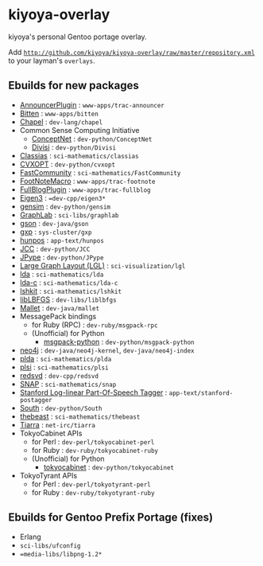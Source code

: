 # kiyoya-overlay

kiyoya's personal Gentoo portage overlay.

Add <code>http://github.com/kiyoya/kiyoya-overlay/raw/master/repository.xml</code> to your layman's <code>overlays</code>.

## Ebuilds for new packages

* [AnnouncerPlugin](http://trac-hacks.org/wiki/AnnouncerPlugin) : <code>www-apps/trac-announcer</code>
* [Bitten](http://bitten.edgewall.org/) : <code>www-apps/bitten</code>
* [Chapel](http://chapel.cray.com) : <code>dev-lang/chapel</code>
* Common Sense Computing Initiative
	* [ConceptNet](http://csc.media.mit.edu/conceptnet) : <code>dev-python/ConceptNet</code>
	* [Divisi](http://csc.media.mit.edu/divisi) : <code>dev-python/Divisi</code>
* [Classias](http://www.chokkan.org/software/classias/) : <code>sci-mathematics/classias</code>
* [CVXOPT](http://abel.ee.ucla.edu/cvxopt/) : <code>dev-python/cvxopt</code>
* [FastCommunity](http://www.cs.unm.edu/~aaron/research/fastmodularity.htm) : <code>sci-mathematics/FastCommunity</code>
* [FootNoteMacro](http://trac-hacks.org/wiki/FootNoteMacro) : <code>www-apps/trac-footnote</code>
* [FullBlogPlugin](http://trac-hacks.org/wiki/FullBlogPlugin) : <code>www-apps/trac-fullblog</code>
* [Eigen3](http://eigen.tuxfamily.org/) : <code>=dev-cpp/eigen3*</code>
* [gensim](http://nlp.fi.muni.cz/projekty/gensim/) : <code>dev-python/gensim</code>
* [GraphLab](http://www.graphlab.ml.cmu.edu/) : <code>sci-libs/graphlab</code>
* [gson](http://code.google.com/p/google-gson/) : <code>dev-java/gson</code>
* [gxp](http://www.logos.t.u-tokyo.ac.jp/gxp/) : <code>sys-cluster/gxp</code>
* [hunpos](http://code.google.com/p/hunpos/) : <code>app-text/hunpos</code>
* [JCC](http://pypi.python.org/pypi/JCC/) : <code>dev-python/JCC</code>
* [JPype](http://jpype.sourceforge.net/) : <code>dev-python/JPype</code>
* [Large Graph Layout (LGL)](http://lgl.sourceforge.net/) : <code>sci-visualization/lgl</code>
* [lda](http://chasen.org/~daiti-m/dist/lda/) : <code>sci-mathematics/lda</code>
* [lda-c](http://www.cs.princeton.edu/~blei/lda-c/) : <code>sci-mathematics/lda-c</code>
* [lshkit](http://lshkit.sourceforge.net/) : <code>sci-mathematics/lshkit</code>
* [libLBFGS](http://www.chokkan.org/software/liblbfgs/) : <code>dev-libs/liblbfgs</code>
* [Mallet](http://mallet.cs.umass.edu/) : <code>dev-java/mallet</code>
* MessagePack bindings
	* for Ruby (RPC) : <code>dev-ruby/msgpack-rpc</code>
	* (Unofficial) for Python
		* [msgpack-python](http://pypi.python.org/pypi/msgpack-python) : <code>dev-python/msgpack-python</code>
* [neo4j](http://neo4j.org) : <code>dev-java/neo4j-kernel</code>, <code>dev-java/neo4j-index</code>
* [plda](http://code.google.com/p/plda/) : <code>sci-mathematics/plda</code>
* [plsi](http://chasen.org/~taku/software/plsi/) : <code>sci-mathematics/plsi</code>
* [redsvd](http://code.google.com/p/redsvd/) : <code>dev-cpp/redsvd</code>
* [SNAP](http://snap-graph.sourceforge.net/) : <code>sci-mathematics/snap</code>
* [Stanford Log-linear Part-Of-Speech Tagger](http://nlp.stanford.edu/software/tagger.shtml) : <code>app-text/stanford-postagger</code>
* [South](http://pypi.python.org/pypi/South) : <code>dev-python/South</code>
* [thebeast](http://code.google.com/p/thebeast/) : <code>sci-mathematics/thebeast</code>
* [Tiarra](http://www.clovery.jp/tiarra/) : <code>net-irc/tiarra</code>
* TokyoCabinet APIs
	* for Perl : <code>dev-perl/tokyocabinet-perl</code>
	* for Ruby : <code>dev-ruby/tokyocabinet-ruby</code>
	* (Unofficial) for Python
		* [tokyocabinet](http://pypi.python.org/pypi/tokyocabinet) : <code>dev-python/tokyocabinet</code>
* TokyoTyrant APIs
	* for Perl : <code>dev-perl/tokyotyrant-perl</code>
	* for Ruby : <code>dev-ruby/tokyotyrant-ruby</code>

## Ebuilds for Gentoo Prefix Portage (fixes)

* Erlang
* <code>sci-libs/ufconfig</code>
* <code>=media-libs/libpng-1.2*</code>

